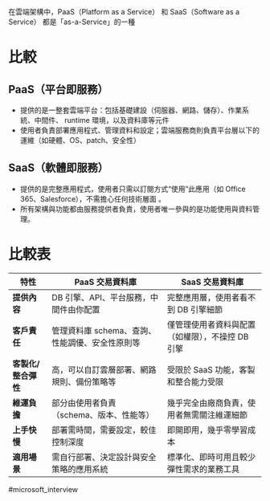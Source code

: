 在雲端架構中，PaaS（Platform as a Service） 和 SaaS（Software as a Service） 都是「as-a-Service」的一種

# 比較
## PaaS（平台即服務）
- 提供的是一整套雲端平台：包括基礎建設（伺服器、網路、儲存）、作業系統、中間件、 runtime 環境，以及資料庫等元件 
- 使用者負責部署應用程式、管理資料和設定；雲端服務商則負責平台層以下的運維（如硬體、OS、patch、安全性）

## SaaS（軟體即服務）
- 提供的是完整應用程式，使用者只需以訂閱方式“使用”此應用（如 Office 365、Salesforce），不需擔心任何技術層面 。
- 所有架構與功能都由服務提供者負責，使用者唯一參與的是功能使用與資料管理。
  
# 比較表

|特性|PaaS 交易資料庫|SaaS 交易資料庫|
|---|---|---|
|**提供內容**|DB 引擎、API、平台服務，中間件由你配置|完整應用層，使用者看不到 DB 引擎細節|
|**客戶責任**|管理資料庫 schema、查詢、性能調優、安全性原則等|僅管理使用者資料與配置（如權限），不操控 DB 引擎|
|**客製化/整合彈性**|高，可以自訂雲層部署、網路規則、備份策略等|受限於 SaaS 功能，客製和整合能力受限|
|**維運負擔**|部分由使用者負責（schema、版本、性能等）|幾乎完全由廠商負責，使用者無需關注維運細節|
|**上手快慢**|部署需時間，需要設定，較佳控制深度|即開即用，幾乎零學習成本|
|**適用場景**|需自行部署、決定設計與安全策略的應用系統|標準化、即時可用且較少彈性需求的業務工具|




#microsoft_interview
